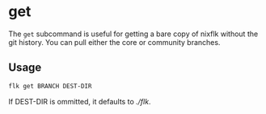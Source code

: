 # get
The `get` subcommand is useful for getting a bare copy of nixflk without the
git history. You can pull either the core or community branches.

## Usage
```sh
flk get BRANCH DEST-DIR
```

If DEST-DIR is ommitted, it defaults to _./flk_.
